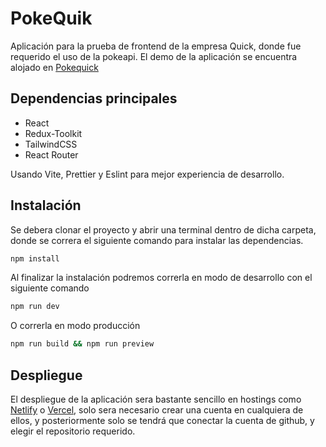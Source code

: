 # PokeQuik

Aplicación para la prueba de frontend de la empresa Quick, donde fue requerido el uso de la pokeapi. El demo de la aplicación se encuentra alojado en [Pokequick](https://pokequick.netlify.app/)

## Dependencias principales

- React
- Redux-Toolkit
- TailwindCSS
- React Router

Usando Vite, Prettier y Eslint para mejor experiencia de desarrollo.

## Instalación

Se debera clonar el proyecto y abrir una terminal dentro de dicha carpeta, donde se correra el siguiente comando para instalar las dependencias.

```bash
npm install
```

Al finalizar la instalación podremos correrla en modo de desarrollo con el siguiente comando

```bash
npm run dev
```

O correrla en modo producción

```bash
npm run build && npm run preview
```

## Despliegue

El despliegue de la aplicación sera bastante sencillo en hostings como [Netlify](https://app.netlify.com) o [Vercel](https://vercel.com), solo sera necesario crear una cuenta en cualquiera de ellos, y posteriormente solo se tendrá que conectar la cuenta de github, y elegir el repositorio requerido.
